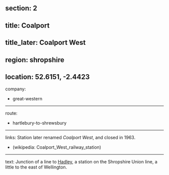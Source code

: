 section: 2
----
title: Coalport
----
title_later: Coalport West
----
region: shropshire
----
location: 52.6151, -2.4423
----
company:
- great-western
----
route:
- hartlebury-to-shrewsbury
----
links:
Station later renamed *Coalport West*, and closed in 1963.
- (wikipedia: Coalport_West_railway_station)
----
text: Junction of a line to [Hadley](/stations/hadley), a station on the Shropshire Union line, a little to the east of Wellington.
